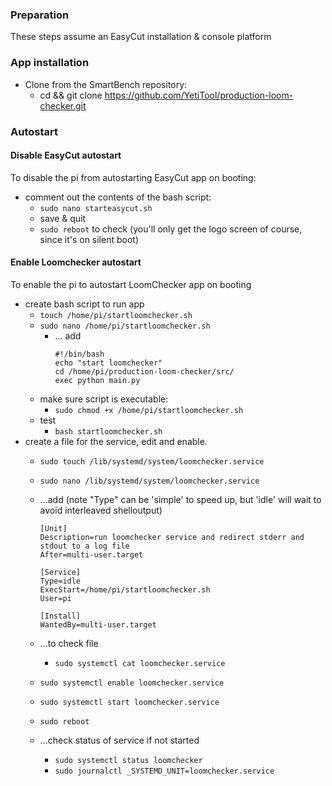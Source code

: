### Preparation

These steps assume an EasyCut installation & console platform

### App installation

* Clone from the SmartBench repository:
  * cd && git clone https://github.com/YetiTool/production-loom-checker.git

### Autostart

#### Disable EasyCut autostart

To disable the pi from autostarting EasyCut app on booting:
* comment out the contents of the bash script:
  * `sudo nano starteasycut.sh` 
  * save & quit
  * `sudo reboot` to check (you'll only get the logo screen of course, since it's on silent boot)

#### Enable Loomchecker autostart

To enable the pi to autostart LoomChecker app on booting
* create bash script to run app
  * `touch /home/pi/startloomchecker.sh`
  * `sudo nano /home/pi/startloomchecker.sh`
    *  ... add
       ```
       #!/bin/bash
       echo "start loomchecker"
       cd /home/pi/production-loom-checker/src/
       exec python main.py
       ```
  * make sure script is executable:
    * `sudo chmod +x /home/pi/startloomchecker.sh`
  * test
    * `bash startloomchecker.sh`
* create a file for the service, edit and enable.
  * `sudo touch /lib/systemd/system/loomchecker.service`
  * `sudo nano /lib/systemd/system/loomchecker.service`
  * ...add (note "Type" can be 'simple' to speed up, but 'idle' will wait to avoid interleaved shelloutput)
    ```
    [Unit]
    Description=run loomchecker service and redirect stderr and stdout to a log file
    After=multi-user.target

    [Service]
    Type=idle
    ExecStart=/home/pi/startloomchecker.sh
    User=pi

    [Install]
    WantedBy=multi-user.target
    ```
  * ...to check file
    * `sudo systemctl cat loomchecker.service`

  * `sudo systemctl enable loomchecker.service`
  * `sudo systemctl start loomchecker.service`
  * `sudo reboot`
  * ...check status of service if not started
    * `sudo systemctl status loomchecker`
    * `sudo journalctl _SYSTEMD_UNIT=loomchecker.service`
